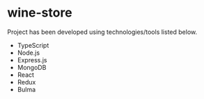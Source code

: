 # wine-store
Project has been developed using technologies/tools listed below.
- TypeScript
- Node.js
- Express.js
- MongoDB
- React
- Redux
- Bulma
